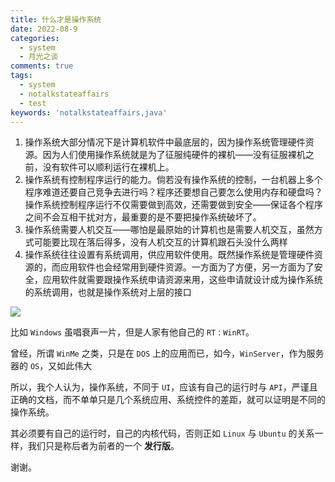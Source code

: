 ```yaml
---
title: 什么才是操作系统
date: 2022-08-9
categories:
  - system
  - 月光之谈
comments: true
tags: 
  - system
  - notalkstateaffairs
  - test
keywords: 'notalkstateaffairs,java'
---
```


1. 操作系统大部分情况下是计算机软件中最底层的，因为操作系统管理硬件资源。因为人们使用操作系统就是为了征服纯硬件的裸机——没有征服裸机之前，没有软件可以顺利运行在裸机上。
1. 操作系统有控制程序运行的能力。倘若没有操作系统的控制，一台机器上多个程序难道还要自己竞争去进行吗？程序还要想自己要怎么使用内存和硬盘吗？操作系统控制程序运行不仅需要做到高效，还需要做到安全——保证各个程序之间不会互相干扰对方，最重要的是不要把操作系统破坏了。
1. 操作系统需要人机交互——哪怕是最原始的计算机也是需要人机交互，虽然方式可能要比现在落后得多，没有人机交互的计算机跟石头没什么两样
1. 操作系统往往设置有系统调用，供应用软件使用。既然操作系统是管理硬件资源的，而应用软件也会经常用到硬件资源。一方面为了方便，另一方面为了安全，应用软件就需要跟操作系统申请资源来用，这些申请就设计成为操作系统的系统调用，也就是操作系统对上层的接口
<!--more-->

![](https://pic2.zhimg.com/80/v2-5ee5fc9da8edbe5bfd72ebb1f9bc13d1_720w.jpg)

比如 `Windows` 虽唱衰声一片，但是人家有他自己的 `RT` : `WinRT`。

曾经，所谓 `WinMe` 之类，只是在 `DOS` 上的应用而已，如今，`WinServer`，作为服务器的 `OS`，又如此伟大

所以，我个人认为，操作系统，不同于 `UI`，应该有自己的运行时与 `API`，严谨且正确的文档，而不单单只是几个系统应用、系统控件的差距，就可以证明是不同的操作系统。

其必须要有自己的运行时，自己的内核代码，否则正如 `Linux` 与 `Ubuntu` 的关系一样，我们只是称后者为前者的一个 **发行版**。

谢谢。